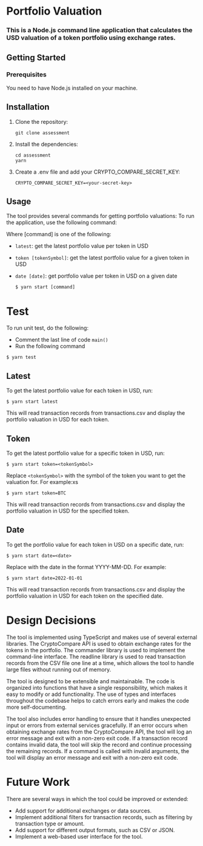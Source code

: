 # Portfolio Valuation

### This is a Node.js command line application that calculates the USD valuation of a token portfolio using exchange rates.

## Getting Started

### Prerequisites

You need to have Node.js installed on your machine.

## Installation

1. Clone the repository:

   ```
   git clone assessment
   ```

2. Install the dependencies:

   ```
   cd assessment
   yarn
   ```

3. Create a .env file and add your CRYPTO_COMPARE_SECRET_KEY:
   ```
   CRYPTO_COMPARE_SECRET_KEY=<your-secret-key>
   ```

## Usage

The tool provides several commands for getting portfolio valuations:
To run the application, use the following command:

Where [command] is one of the following:

- `latest`: get the latest portfolio value per token in USD
- `token [tokenSymbol]`: get the latest portfolio value for a given token in USD

- `date [date]`: get portfolio value per token in USD on a given date

  ```
  $ yarn start [command]
  ```

# Test

To run unit test, do the following:

- Comment the last line of code `main()`
- Run the following command

```
$ yarn test
```

## Latest

To get the latest portfolio value for each token in USD, run:

    $ yarn start latest

This will read transaction records from transactions.csv and display the portfolio valuation in USD for each token.

## Token

To get the latest portfolio value for a specific token in USD, run:

    $ yarn start token=<tokenSymbol>

Replace `<tokenSymbol>` with the symbol of the token you want to get the valuation for. For example:xs

    $ yarn start token=BTC

This will read transaction records from transactions.csv and display the portfolio valuation in USD for the specified token.

## Date

To get the portfolio value for each token in USD on a specific date, run:

    $ yarn start date=<date>

Replace <date> with the date in the format YYYY-MM-DD. For example:

    $ yarn start date=2022-01-01

This will read transaction records from transactions.csv and display the portfolio valuation in USD for each token on the specified date.

# Design Decisions

The tool is implemented using TypeScript and makes use of several external libraries. The CryptoCompare API is used to obtain exchange rates for the tokens in the portfolio. The commander library is used to implement the command-line interface. The readline library is used to read transaction records from the CSV file one line at a time, which allows the tool to handle large files without running out of memory.

The tool is designed to be extensible and maintainable. The code is organized into functions that have a single responsibility, which makes it easy to modify or add functionality. The use of types and interfaces throughout the codebase helps to catch errors early and makes the code more self-documenting.

The tool also includes error handling to ensure that it handles unexpected input or errors from external services gracefully. If an error occurs when obtaining exchange rates from the CryptoCompare API, the tool will log an error message and exit with a non-zero exit code. If a transaction record contains invalid data, the tool will skip the record and continue processing the remaining records. If a command is called with invalid arguments, the tool will display an error message and exit with a non-zero exit code.

# Future Work

There are several ways in which the tool could be improved or extended:

- Add support for additional exchanges or data sources.
- Implement additional filters for transaction records, such as filtering by transaction type or amount.
- Add support for different output formats, such as CSV or JSON.
- Implement a web-based user interface for the tool.
